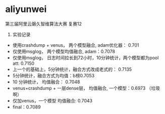 # aliyunwei
第三届阿里云磐久智维算法大赛
复赛12

1. 实验记录
- 使用crashdump + venus， 两个模型融合, adam优化器： 0.701
- 仅使用msglog， 两个模型均值融合, adam：0.7078
- 仅使用msglog， 日志时间拉长到72小时，10分钟统计，两个模型都为pool att: 0.7150
- 上一个的基础上，5分钟统计，融合方式改成老式的： 0.7135
- 5分钟统计，融合方式为均值：b榜0.7053
- 10 分钟统计， 均值融合： 0.7048
- venus+crashdump + 一层dense层， 均值融合, 一个模型：0.6973 （垃圾啊）
- 仅加venus，一个模型 均值融合: 0.7043
- final：0.7089
